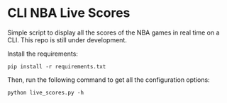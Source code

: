 # CLI NBA Live Scores
Simple script to display all the scores of the NBA games in real time on a CLI.
This repo is still under development.

Install the requirements:
```
pip install -r requirements.txt
```
Then, run the following command to get all the configuration options:
```
python live_scores.py -h
```
